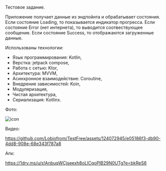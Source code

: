 Тестовое задание.

Приложение получает данные из эндпойнта и обрабатывает состояния.
Если состояние Loading, то показывается индикатор прогресса.
Если состояние Error (нет интернета), то выводится соотвествующее сообщение.
Если состояние Success, то отображаются загруженные данные.

Использованы технологии:
- Язык программирования: Kotlin,
- Верстка: jetpack compose,
- Работа с сетью: Ktor,
- Архитектура: MVVM,
- Асинхронное взаимодействие: Coroutine,
- Внедрение зависимостей: Koin,
- Модуляризация,
- Чистая архитектура,
- Сериализация: Кotlinx.

Фото:

![icon](https://github.com/Lobiofrom/TestFree/assets/124072945/1399e6fc-1b77-469d-af9a-f9daa0f2cb92)


Видео:

https://github.com/Lobiofrom/TestFree/assets/124072945/e05186f3-db90-4dd8-908e-68e343f787a8

Апк:

https://1drv.ms/u/s!AnbuqWCjseexh8oLlCqoPlB29N0UTg?e=bkReS6
